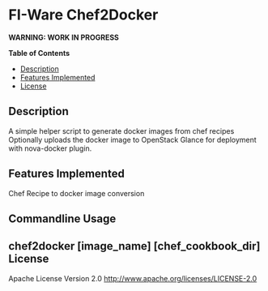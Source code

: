 FI-Ware Chef2Docker
======================
**WARNING: WORK IN PROGRESS**

**Table of Contents**

- [Description](#description)
- [Features Implemented](#features-implemented)
- [License](#license)
	
Description
-----------

A simple helper script to generate docker images from chef recipes
Optionally uploads the docker image to OpenStack Glance for deployment with nova-docker plugin.

Features Implemented
--------------------
Chef Recipe to docker image conversion

Commandline Usage
-----------------

chef2docker [image_name] [chef_cookbook_dir]
License
-------

Apache License Version 2.0 <http://www.apache.org/licenses/LICENSE-2.0>

